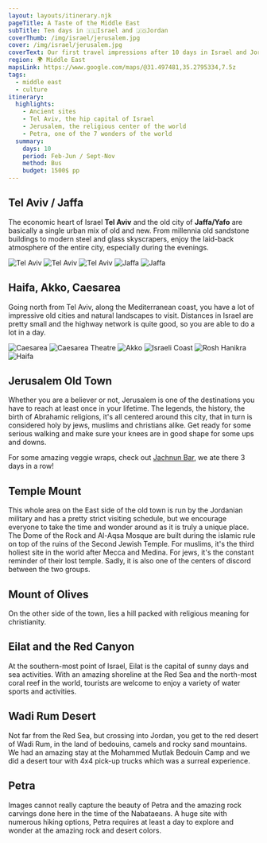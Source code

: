 ```yaml
---
layout: layouts/itinerary.njk
pageTitle: A Taste of the Middle East
subTitle: Ten days in 🇮🇱Israel and 🇯🇴Jordan
coverThumb: /img/israel/jerusalem.jpg
cover: /img/israel/jerusalem.jpg
coverText: Our first travel impressions after 10 days in Israel and Jordan in February-March 2020.
region: 🌍 Middle East
mapsLink: https://www.google.com/maps/@31.497481,35.2795334,7.5z
tags:
  - middle east
  - culture
itinerary:
  highlights:
    - Ancient sites
    - Tel Aviv, the hip capital of Israel
    - Jerusalem, the religious center of the world
    - Petra, one of the 7 wonders of the world
  summary:
    days: 10
    period: Feb-Jun / Sept-Nov
    method: Bus
    budget: 1500$ pp
---
```


## Tel Aviv / Jaffa

The economic heart of Israel **Tel Aviv** and the old city of **Jaffa/Yafo** are basically a single urban mix of old and new. From millennia old sandstone buildings to modern steel and glass skyscrapers, enjoy the laid-back atmosphere of the entire city, especially during the evenings.

![Tel Aviv](/img/israel/tel-aviv-panorama.jpg)
![Tel Aviv](/img/israel/tel-aviv.jpg)
![Tel Aviv](/img/israel/tel-aviv-2.jpg)
![Jaffa](/img/israel/jaffa-church.jpg)
![Jaffa](/img/israel/jaffa.jpg)

## Haifa, Akko, Caesarea

Going north from Tel Aviv, along the Mediterranean coast, you have a lot of impressive old cities and natural landscapes to visit. Distances in Israel are pretty small and the highway network is quite good, so you are able to do a lot in a day.

![Caesarea](/img/israel/caesarea.jpg)
![Caesarea Theatre](/img/israel/caesarea-theatre.jpg)
![Akko](/img/israel/akko.jpg)
![Israeli Coast](/img/israel/coast.jpg)
![Rosh Hanikra](/img/israel/rosh-hanikra.jpg)
![Haifa](/img/israel/haifa.jpg)

## Jerusalem Old Town

Whether you are a believer or not, Jerusalem is one of the destinations you have to reach at least once in your lifetime. The legends, the history, the birth of Abrahamic religions, it's all centered around this city, that in turn is considered holy by jews, muslims and christians alike. Get ready for some serious walking and make sure your knees are in good shape for some ups and downs.

<div class="info tip">
  <span>For some amazing veggie wraps, check out <a target="_blank" class="link" href="https://g.page/jahnoonbarj?share">Jachnun Bar</a>, we ate there 3 days in a row!</span>
</div>

## Temple Mount

This whole area on the East side of the old town is run by the Jordanian military and has a pretty strict visiting schedule, but we encourage everyone to take the time and wonder around as it is truly a unique place. The Dome of the Rock and Al-Aqsa Mosque are built during the islamic rule on top of the ruins of the Second Jewish Temple. For muslims, it's the third holiest site in the world after Mecca and Medina. For jews, it's the constant reminder of their lost temple. Sadly, it is also one of the centers of discord between the two groups.

## Mount of Olives

On the other side of the town, lies a hill packed with religious meaning for christianity.

## Eilat and the Red Canyon

At the southern-most point of Israel, Eilat is the capital of sunny days and sea activities. With an amazing shoreline at the Red Sea and the north-most coral reef in the world, tourists are welcome to enjoy a variety of water sports and activities.

## Wadi Rum Desert

Not far from the Red Sea, but crossing into Jordan, you get to the red desert of Wadi Rum, in the land of bedouins, camels and rocky sand mountains. We had an amazing stay at the Mohammed Mutlak Bedouin Camp and we did a desert tour with 4x4 pick-up trucks which was a surreal experience.

## Petra

Images cannot really capture the beauty of Petra and the amazing rock carvings done here in the time of the Nabataeans. A huge site with numerous hiking options, Petra requires at least a day to explore and wonder at the amazing rock and desert colors.
